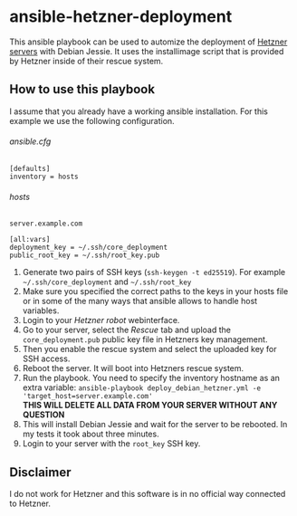# ansible-hetzner-deployment

This ansible playbook can be used to automize the deployment of [Hetzner servers](https://www.hetzner.de/) with Debian Jessie. It uses the installimage script that is provided by Hetzner inside of their rescue system.

## How to use this playbook

I assume that you already have a working ansible installation. For this example we use the following configuration.

###### ansible.cfg
```
[defaults]
inventory = hosts
```

###### hosts
```
server.example.com

[all:vars]
deployment_key = ~/.ssh/core_deployment
public_root_key = ~/.ssh/root_key.pub
```

1. Generate two pairs of SSH keys (`ssh-keygen -t ed25519`). For example `~/.ssh/core_deployment` and `~/.ssh/root_key`
2. Make sure you specified the correct paths to the keys in your hosts file or in some of the many ways that ansible allows to handle host variables. 
3. Login to your *Hetzner robot* webinterface.
4. Go to your server, select the *Rescue* tab and upload the `core_deployment.pub` public key file in Hetzners key management.
5. Then you enable the rescue system and select the uploaded key for SSH access.
6. Reboot the server. It will boot into Hetzners rescue system.
7. Run the playbook. You need to specify the inventory hostname as an extra variable: `ansible-playbook deploy_debian_hetzner.yml -e 'target_host=server.example.com'`  
**THIS WILL DELETE ALL DATA FROM YOUR SERVER WITHOUT ANY QUESTION**
8. This will install Debian Jessie and wait for the server to be rebooted. In my tests it took about three minutes.
9. Login to your server with the `root_key` SSH key.

## Disclaimer
I do not work for Hetzner and this software is in no official way connected to Hetzner.
